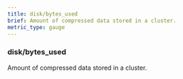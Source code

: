 ```yaml
---
title: disk/bytes_used
brief: Amount of compressed data stored in a cluster.
metric_type: gauge
---
```

### disk/bytes_used

Amount of compressed data stored in a cluster.